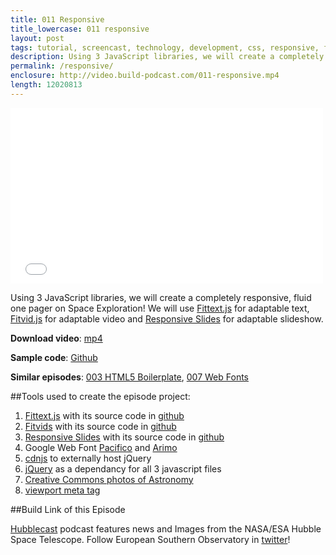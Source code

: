 ```yaml
---
title: 011 Responsive
title_lowercase: 011 responsive
layout: post
tags: tutorial, screencast, technology, development, css, responsive, fluid, adaptable, video, map, slides, text, css3, media, queries, fittext
description: Using 3 JavaScript libraries, we will create a completely responsive, fluid one pager on Space Exploration! We will use FittextJS for adaptable text, FitvidJS for adaptable video and Responsive Slides for adaptable slideshow.
permalink: /responsive/
enclosure: http://video.build-podcast.com/011-responsive.mp4
length: 12020813
---
```


<div id="video"><iframe src="//player.vimeo.com/video/47700397" width="500" height="281" frameborder="0" webkitallowfullscreen mozallowfullscreen allowfullscreen></iframe></div>

Using 3 JavaScript libraries, we will create a completely responsive, fluid one pager on Space Exploration! We will use [Fittext.js](http://fittextjs.com/) for adaptable text, [Fitvid.js](http://fitvidsjs.com/) for adaptable video and [Responsive Slides](http://responsive-slides.viljamis.com/p) for adaptable slideshow.

<p><strong>Download video</strong>: <a href="http://video.build-podcast.com/011-responsive.mp4" download="build-podcast-011-responsive.mp4">mp4</a></p>

**Sample code**: [Github](https://github.com/sayanee/build-podcast/tree/master/011-responsive)

**Similar episodes**: [003 HTML5 Boilerplate](/html5-boilerplate), [007 Web Fonts](/007-web-fonts)

##Tools used to create the episode project:

1. [Fittext.js](http://fittextjs.com/) with its source code in [github](https://github.com/davatron5000/FitText.js)
1. [Fitvids](http://fitvidsjs.com/) with its source code in [github](https://github.com/davatron5000/FitVids.js)
1. [Responsive Slides](http://responsive-slides.viljamis.com/) with its source code in [github](https://github.com/viljamis/ResponsiveSlides.js)
1. Google Web Font [Pacifico](http://www.google.com/webfonts/specimen/Pacifico) and [Arimo](http://www.google.com/webfonts/specimen/Arimo)
1. [cdnjs](http://cdnjs.com/) to externally host jQuery
1. [jQuery](http://jquery.com/) as a dependancy for all 3 javascript files
1. [Creative Commons photos of Astronomy](http://commons.wikimedia.org/wiki/Commons:Featured_pictures/Astronomy)
1. [viewport meta tag](https://developer.mozilla.org/en-US/docs/Mobile/Viewport_meta_tag)

##Build Link of this Episode

[Hubblecast](http://www.spacetelescope.org/videos/archive/category/hubblecast/) podcast features news and Images from the NASA/ESA Hubble Space Telescope. Follow European Southern Observatory in [twitter](http://twitter.com/ESO)!
